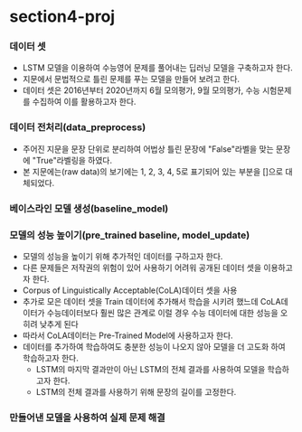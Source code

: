 # section4-proj

### 데이터 셋

- LSTM 모델을 이용하여 수능영어 문제를 풀어내는 딥러닝 모델을 구축하고자 한다.
- 지문에서 문법적으로 틀린 문제를 푸는 모델을 만들어 보려고 한다.
- 데이터 셋은 2016년부터 2020년까지 6월 모의평가, 9월 모의평가, 수능 시험문제를 수집하여 이를 활용하고자 한다.

### 데이터 전처리(data_preprocess)

- 주어진 지문을 문장 단위로 분리하여 어법상 틀린 문장에 "False"라벨을 맞는 문장에 "True"라벨링을 하였다.
- 본 지문에는(raw data)의 보기에는 1, 2, 3, 4, 5로 표기되어 있는 부분을 []으로 대체되었다.


### 베이스라인 모델 생성(baseline_model)


### 모델의 성능 높이기(pre_trained baseline, model_update)
- 모델의 성능을 높이기 위해 추가적인 데이터를 구하고자 한다.
- 다른 문제들은 저작권의 위험이 있어 사용하기 어려워 공개된 데이터 셋을 이용하고자 한다.
- Corpus of Linguistically Acceptable(CoLA)데이터 셋을 사용
- 추가로 모은 데이터 셋을 Train 데이터에 추가해서 학습을 시키려 했느데 CoLA데이터가 수능데이터보다 훨씬 많은 관계로 이럴 경우 수능 데이터에 대한 성능을 오히려 낮추게 된다
- 따라서 CoLA데이터는 Pre-Trained Model에 사용하고자 한다.
- 데이터를 추가하여 학습하여도 충분한 성능이 나오지 않아 모델을 더 고도화 하여 학습하고자 한다.
    - LSTM의 마지막 결과만이 아닌 LSTM의 전체 결과를 사용하여 모델을 학습하고자 한다.
    - LSTM의 전체 결과를 사용하기 위해 문장의 길이를 고정한다.

### 만들어낸 모델을 사용하여 실제 문제 해결
